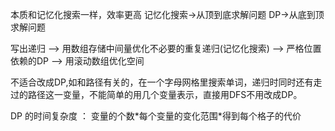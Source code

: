 本质和记忆化搜索一样，效率更高
记忆化搜索->从顶到底求解问题
DP->从底到顶求解问题

写出递归 --> 用数组存储中间量优化不必要的重复递归(记忆化搜索) --> 严格位置依赖的DP --> 用滚动数组优化空间

不适合改成DP,如和路径有关的，在一个字母网格里搜索单词，递归时同时还有走过的路径这一变量，不能简单的用几个变量表示，直接用DFS不用改成DP。

DP 的时间复杂度 ： 变量的个数*每个变量的变化范围\*得到每个格子的代价



